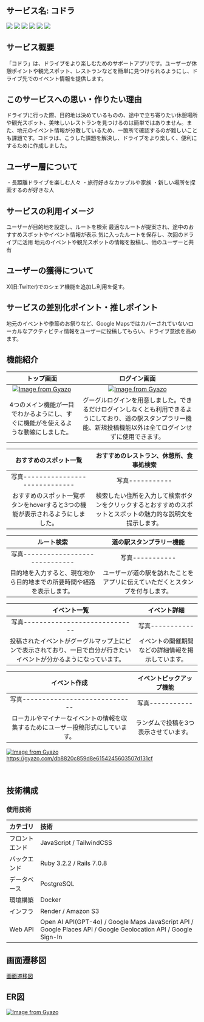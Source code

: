 
## サービス名: コドラ

<img src="https://img.shields.io/badge/-RubyonRails-CC0000.svg?logo=rubyonrails&style=popout"> <img src="https://img.shields.io/badge/-Ruby-CC342D.svg?logo=ruby&style=popout"> <img src="https://img.shields.io/badge/-Javascript-F7DF1E.svg?logo=javascript&style=popout">
 <img src="https://img.shields.io/badge/-Docker-1488C6.svg?logo=docker&style=popout"> <img src="https://img.shields.io/badge/-Postgresql-336791.svg?logo=postgresql&style=popout"> <img src="https://img.shields.io/badge/-Amazon-FF9900.svg?logo=amazon&style=popout">


## サービス概要

「コドラ」は、ドライブをより楽しむためのサポートアプリです。ユーザーが休憩ポイントや観光スポット、レストランなどを簡単に見つけられるようにし、ドライブ先でのイベント情報を提供します。

## このサービスへの思い・作りたい理由
ドライブに行った際、目的地は決めているものの、途中で立ち寄りたい休憩場所や観光スポット、美味しいレストランを見つけるのは簡単ではありません。また、地元のイベント情報が分散しているため、一箇所で確認するのが難しいことも課題です。コドラは、こうした課題を解決し、ドライブをより楽しく、便利にするために作成しました。

## ユーザー層について
・長距離ドライブを楽しむ人々
 ・旅行好きなカップルや家族
 ・新しい場所を探索するのが好きな人

## サービスの利用イメージ
ユーザーが目的地を設定し、ルートを検索
最適なルートが提案され、途中のおすすめスポットやイベント情報が表示
気に入ったルートを保存し、次回のドライブに活用
地元のイベントや観光スポットの情報を投稿し、他のユーザーと共有

## ユーザーの獲得について
X(旧:Twitter)でのシェア機能を追加し利用を促す。

## サービスの差別化ポイント・推しポイント
地元のイベントや季節のお祭りなど、Google Mapsではカバーされていないローカルなアクティビティ情報をユーザーに投稿してもらい、ドライブ意欲を高めます。

## 機能紹介

|トップ画面| ログイン画面 |
|:-:|:-:|
[![Image from Gyazo](https://i.gyazo.com/db8820c859d8e6154245603507d131cf.gif)](https://gyazo.com/db8820c859d8e6154245603507d131cf)| [![Image from Gyazo](https://i.gyazo.com/313adb4e2f7aa50a63fa8367680b2e17.gif)](https://gyazo.com/313adb4e2f7aa50a63fa8367680b2e17)　　　　　　　　
|4つのメイン機能が一目でわかるようにし、すぐに機能がを使えるような動線にしました。|グーグルログインを用意しました。できるだけログインしなくとも利用できるようにしており、道の駅スタンプラリー機能、新規投稿機能以外は全てログインせずに使用できます。|

|おすすめのスポット一覧| おすすめのレストラン、休憩所、食事処検索 |
|:-:|:-:|
写真----------------------------- | 写真-----------
|おすすめのスポット一覧ボタンをhoverすると3つの機能が表示されるようにしました。|検索したい住所を入力して検索ボタンをクリックするとおすすめのスポットとスポットの魅力的な説明文を提示します。|

|ルート検索| 道の駅スタンプラリー機能|
|:-:|:-:|
写真----------------------------- | 写真-----------
|目的地を入力すると、現在地から目的地までの所要時間や経路を表示します。|ユーザーが道の駅を訪れたことをアプリに伝えていただくとスタンプを付与します。|

|イベント一覧|イベント詳細 |
|:-:|:-:|
写真----------------------------- | 写真-----------
|投稿されたイベントがグーグルマップ上にピンで表示されており、一目で自分が行きたいイベントが分かるようになっています。|イベントの開催期間などの詳細情報を掲示しています。|

|イベント作成|イベントピックアップ機能|
|:-:|:-:|
写真----------------------------- | 写真-----------
|ローカルやマイナーなイベントの情報を収集するためにユーザー投稿形式にしています。|ランダムで投稿を3つ表示させています。|

[![Image from Gyazo](https://i.gyazo.com/db8820c859d8e6154245603507d131cf.gif)](https://gyazo.com/db8820c859d8e6154245603507d131cf)
https://gyazo.com/db8820c859d8e6154245603507d131cf

</br>

## 技術構成
### 使用技術
|カテゴリ|技術|
|:-------------|:------------|
|フロントエンド|JavaScript / TailwindCSS |
|バックエンド|Ruby 3.2.2 / Rails 7.0.8|
|データベース|PostgreSQL|
|環境構築|Docker|
|インフラ|Render / Amazon S3 |
|Web API| Open AI API(GPT-4o) / Google Maps JavaScript API / Google Places API / Google Geolocation API / Google Sign-In |
	
	
## 画面遷移図
[画面遷移図](https://www.figma.com/design/t6d8lv9hHXj49bZN5oKT8D/runteq%E5%8D%92%E6%A5%AD%E5%88%B6%E4%BD%9C?node-id=0-1&t=0ZLOjcjA4HG9lWPC-0)

## ER図
[![Image from Gyazo](https://i.gyazo.com/6c2cc87673b073e39b4edb190a620a99.png)](https://gyazo.com/6c2cc87673b073e39b4edb190a620a99)
